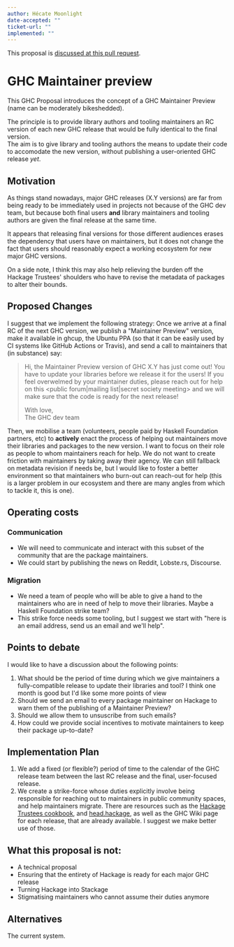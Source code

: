```yaml
---
author: Hécate Moonlight
date-accepted: ""
ticket-url: ""
implemented: ""
---
```


This proposal is [discussed at this pull request](https://github.com/ghc-proposals/ghc-proposals/pull/417).

# GHC Maintainer preview

This GHC Proposal introduces the concept of a GHC Maintainer Preview (name can be moderately bikeshedded).

The principle is to provide library authors and tooling maintainers an RC version of each new GHC release that would be fully identical to the final version.  
The aim is to give library and tooling authors the means to update their code to accomodate the new version, without publishing a user-oriented GHC release _yet_.

## Motivation

As things stand nowadays, major GHC releases (X.Y versions) are far from being ready to be immediately used in projects not because of the GHC dev team,
but because both final users **and** library maintainers and tooling authors are given the final release at the same time.  

It appears that releasing final versions for those different audiences erases the dependency that users have on maintainers,
but it does not change the fact that users should reasonably expect a working ecosystem for new major GHC versions.

On a side note, I think this may also help relieving the burden off the Hackage Trustees' shoulders who have to revise the metadata of packages to alter their bounds. 

## Proposed Changes

I suggest that we implement the following strategy: Once we arrive at a final RC of the next GHC version, we publish a "Maintainer Preview" version,
make it available in ghcup, the Ubuntu PPA (so that it can be easily used by CI systems like GitHub Actions or Travis), and send a call to maintainers that (in substance) say:

> Hi, the Maintainer Preview version of GHC X.Y has just come out! You have <period of time> to update your libraries before we release it for the users!
If you feel overwelmed by your maintainer duties, please reach out for help on this <public forum|mailing list|secret society meeting> and we will make sure that
the code is ready for the next release!  
>
>With love,  
The GHC dev team

Then, we mobilise a team (volunteers, people paid by Haskell Foundation partners, etc) to **actively** enact the process of helping out maintainers move their libraries and packages to the new version. I want to focus on their role as people to whom maintainers reach for help. We do not want to create friction with maintainers by taking away their agency. We can still fallback on metadata revision if needs be, but I would like to foster a better environment so that maintainers who burn-out can reach-out for help (this is a larger problem in our ecosystem and there are many angles from which to tackle it, this is one).

## Operating costs

### Communication
* We will need to communicate and interact with this subset of the community that are the package maintainers.
* We could start by publishing the news on Reddit, Lobste.rs, Discourse.

### Migration

* We need a team of people who will be able to give a hand to the maintainers who are in need of help to move their libraries. Maybe a Haskell Foundation strike team?
* This strike force needs some tooling, but I suggest we start with "here is an email address, send us an email and we'll help".

## Points to debate
I would like to have a discussion about the following points:

1. What should be the period of time during which we give maintainers a fully-compatible release to update their libraries and tool?
I think one month is good but I'd like some more points of view
1. Should we send an email to every package maintainer on Hackage to warn them of the publishing of a Maintainer Preview?
2. Should we allow them to unsuscribe from such emails?
3. How could we provide social incentives to motivate maintainers to keep their package up-to-date? 

## Implementation Plan

1. We add a fixed (or flexible?) period of time to the calendar of the GHC release team between the last RC release and the final, user-focused release.
2. We create a strike-force whose duties explicitly involve being responsible for reaching out to maintainers in public community spaces, and help maintainers migrate. There are resources such as the [Hackage Trustees cookbook](https://github.com/haskell-infra/hackage-trustees/blob/master/cookbook.md), and [head.hackage](https://ghc.gitlab.haskell.org/head.hackage/), as well as the GHC Wiki page for each release, that are already available. I suggest we make better use of those.

## What this proposal is not:

* A technical proposal
* Ensuring that the entirety of Hackage is ready for each major GHC release
* Turning Hackage into Stackage
* Stigmatising maintainers who cannot assume their duties anymore

## Alternatives

The current system. 
